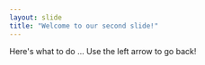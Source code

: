 ```yaml
---
layout: slide
title: "Welcome to our second slide!"
---
```

Here's what to do ...
Use the left arrow to go back!
